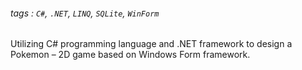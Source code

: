 ###### tags : `C#`, `.NET`, `LINQ`, `SQLite`, `WinForm`

Utilizing C# programming language and .NET framework to design a Pokemon – 2D game based on Windows Form framework.
